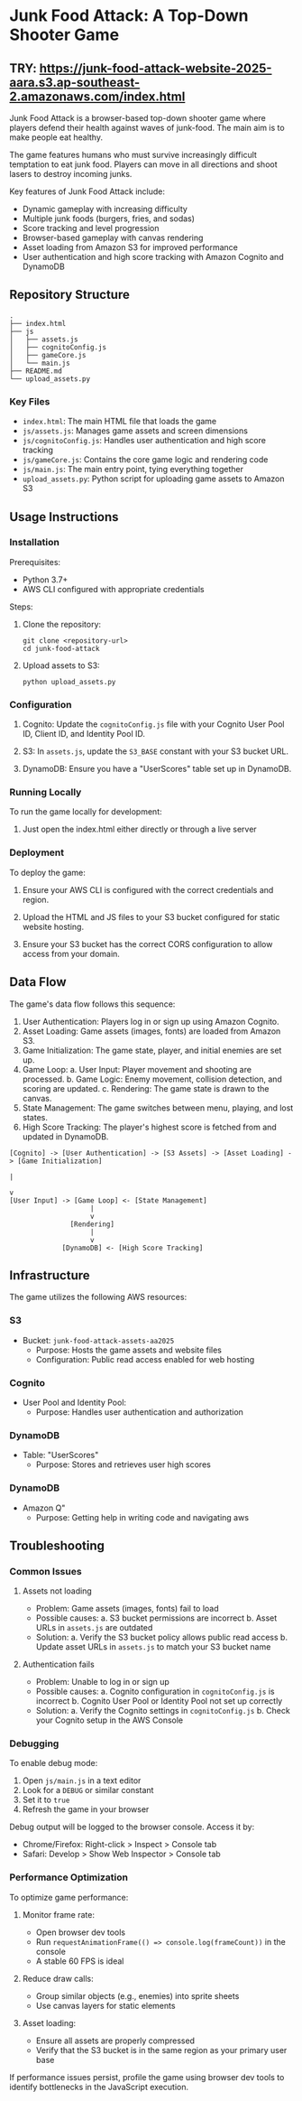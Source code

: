 # Junk Food Attack: A Top-Down Shooter Game

## TRY: https://junk-food-attack-website-2025-aara.s3.ap-southeast-2.amazonaws.com/index.html

Junk Food Attack is a browser-based top-down shooter game where players defend their health against waves of junk-food. The main aim is to make people eat healthy.

The game features humans who must survive increasingly difficult temptation to eat junk food. Players can move in all directions and shoot lasers to destroy incoming junks.

Key features of Junk Food Attack include:

- Dynamic gameplay with increasing difficulty
- Multiple junk foods (burgers, fries, and sodas)
- Score tracking and level progression
- Browser-based gameplay with canvas rendering
- Asset loading from Amazon S3 for improved performance
- User authentication and high score tracking with Amazon Cognito and DynamoDB

## Repository Structure

```
.
├── index.html
├── js
│   ├── assets.js
│   ├── cognitoConfig.js
│   ├── gameCore.js
│   └── main.js
├── README.md
└── upload_assets.py
```

### Key Files

- `index.html`: The main HTML file that loads the game
- `js/assets.js`: Manages game assets and screen dimensions
- `js/cognitoConfig.js`: Handles user authentication and high score tracking
- `js/gameCore.js`: Contains the core game logic and rendering code
- `js/main.js`: The main entry point, tying everything together
- `upload_assets.py`: Python script for uploading game assets to Amazon S3

## Usage Instructions

### Installation

Prerequisites:

- Python 3.7+
- AWS CLI configured with appropriate credentials

Steps:

1. Clone the repository:

   ```
   git clone <repository-url>
   cd junk-food-attack
   ```

2. Upload assets to S3:
   ```
   python upload_assets.py
   ```

### Configuration

1. Cognito: Update the `cognitoConfig.js` file with your Cognito User Pool ID, Client ID, and Identity Pool ID.

2. S3: In `assets.js`, update the `S3_BASE` constant with your S3 bucket URL.

3. DynamoDB: Ensure you have a "UserScores" table set up in DynamoDB.

### Running Locally

To run the game locally for development:

1. Just open the index.html either directly or through a live server

### Deployment

To deploy the game:

1. Ensure your AWS CLI is configured with the correct credentials and region.

2. Upload the HTML and JS files to your S3 bucket configured for static website hosting.

3. Ensure your S3 bucket has the correct CORS configuration to allow access from your domain.

## Data Flow

The game's data flow follows this sequence:

1. User Authentication: Players log in or sign up using Amazon Cognito.
2. Asset Loading: Game assets (images, fonts) are loaded from Amazon S3.
3. Game Initialization: The game state, player, and initial enemies are set up.
4. Game Loop:
   a. User Input: Player movement and shooting are processed.
   b. Game Logic: Enemy movement, collision detection, and scoring are updated.
   c. Rendering: The game state is drawn to the canvas.
5. State Management: The game switches between menu, playing, and lost states.
6. High Score Tracking: The player's highest score is fetched from and updated in DynamoDB.

```
[Cognito] -> [User Authentication] -> [S3 Assets] -> [Asset Loading] -> [Game Initialization]
                                                                              |
                                                                              v
[User Input] -> [Game Loop] <- [State Management]
                    |
                    v
               [Rendering]
                    |
                    v
             [DynamoDB] <- [High Score Tracking]
```

## Infrastructure

The game utilizes the following AWS resources:

### S3

- Bucket: `junk-food-attack-assets-aa2025`
  - Purpose: Hosts the game assets and website files
  - Configuration: Public read access enabled for web hosting

### Cognito

- User Pool and Identity Pool:
  - Purpose: Handles user authentication and authorization

### DynamoDB

- Table: "UserScores"
  - Purpose: Stores and retrieves user high scores

### DynamoDB

- Amazon Q"
  - Purpose: Getting help in writing code and navigating aws

## Troubleshooting

### Common Issues

1. Assets not loading

   - Problem: Game assets (images, fonts) fail to load
   - Possible causes:
     a. S3 bucket permissions are incorrect
     b. Asset URLs in `assets.js` are outdated
   - Solution:
     a. Verify the S3 bucket policy allows public read access
     b. Update asset URLs in `assets.js` to match your S3 bucket name

2. Authentication fails
   - Problem: Unable to log in or sign up
   - Possible causes:
     a. Cognito configuration in `cognitoConfig.js` is incorrect
     b. Cognito User Pool or Identity Pool not set up correctly
   - Solution:
     a. Verify the Cognito settings in `cognitoConfig.js`
     b. Check your Cognito setup in the AWS Console

### Debugging

To enable debug mode:

1. Open `js/main.js` in a text editor
2. Look for a `DEBUG` or similar constant
3. Set it to `true`
4. Refresh the game in your browser

Debug output will be logged to the browser console. Access it by:

- Chrome/Firefox: Right-click > Inspect > Console tab
- Safari: Develop > Show Web Inspector > Console tab

### Performance Optimization

To optimize game performance:

1. Monitor frame rate:

   - Open browser dev tools
   - Run `requestAnimationFrame(() => console.log(frameCount))` in the console
   - A stable 60 FPS is ideal

2. Reduce draw calls:

   - Group similar objects (e.g., enemies) into sprite sheets
   - Use canvas layers for static elements

3. Asset loading:
   - Ensure all assets are properly compressed
   - Verify that the S3 bucket is in the same region as your primary user base

If performance issues persist, profile the game using browser dev tools to identify bottlenecks in the JavaScript execution.
